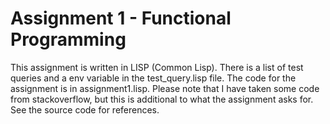 Assignment 1 - Functional Programming
=====================================

This assignment is written in LISP (Common Lisp).
There is a list of test queries and a env variable in the test_query.lisp file.
The code for the assignment is in assignment1.lisp.
Please note that I have taken some code from stackoverflow, but this is additional to what the assignment asks for. See the source code for references.
